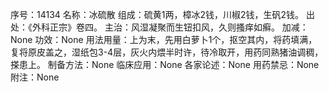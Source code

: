 序号：14134
名称：冰硫散
组成：硫黄1两，樟冰2钱，川椒2钱，生矾2钱。
出处：《外科正宗》卷四。
主治：风湿凝聚而生钮扣风，久则搔痒如癣。
加减：None
功效：None
用法用量：上为末，先用白萝卜1个，抠空其内，将药填满，复将原皮盖之，湿纸包3-4层，灰火内煨半时许，待冷取开，用药同熟猪油调稠，搽患上。
制备方法：None
临床应用：None
各家论述：None
用药禁忌：None
附注：None
